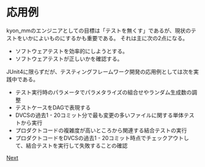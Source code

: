 # 応用例
kyon_mmのエンジニアとしての目標は「テストを無くす」であるが、現状のテストをいかによいものにするかも重要である。
それは主に次の2点になる。

+ ソフトウェアテストを効率的にしようとする。
+ ソフトウェアテストが正しいかを確認する。


JUnit4に限らずだが、テスティングフレームワーク開発の応用例としては次を実践中である。

+ テスト実行時のパラメータでパラメタライズの組合せやランダム生成数の調整
+ テストケースをDAGで表現する
+ DVCSの過去1 - 20コミット分で最も変更の多いファイルに関する単体テストから実行
+ プロダクトコードの複雑度が高いところから関連する結合テストの実行
+ プロダクトコードをDVCSの過去1 - 20コミット時点でチェックアウトして、結合テストを実行して失敗することの確認

[Next](Reference.md)
